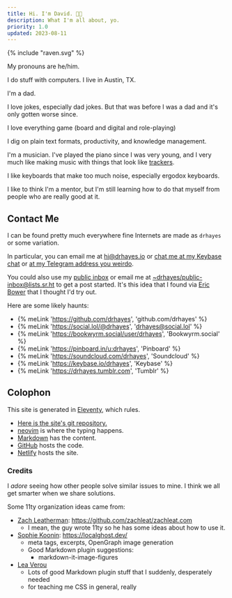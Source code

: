 ```yaml
---
title: Hi. I'm David. 👋🏽
description: What I'm all about, yo.
priority: 1.0
updated: 2023-08-11
---
```


<div class="about-logo">
  {% include "raven.svg" %}
</div>

My pronouns are he/him.

I do stuff with computers. I live in Austin, TX.

I'm a dad.

I love jokes, especially dad jokes. But that was before I was a dad and it's only gotten worse since.

I love everything game (board and digital and role-playing)

I dig on plain text formats, productivity, and knowledge management.

I'm a musician. I've played the piano since I was very young, and I very much like making music with things that look like [trackers](https://en.wikipedia.org/wiki/Music_tracker).

I like keyboards that make too much noise, especially ergodox keyboards.

I like to think I'm a mentor, but I'm still learning how to do that myself from people who are really good at it.

## Contact Me

I can be found pretty much everywhere fine Internets are made as `drhayes` or some variation.

In particular, you can email me at <hi@drhayes.io> or [chat me at my Keybase chat][keybasechat] or [at my Telegram address you weirdo][telegram].

You could also use my [public inbox](https://lists.sr.ht/~drhayes/public-inbox) or email me at <~drhayes/public-inbox@lists.sr.ht> to get a post started. It's this idea that I found via [Eric Bower](https://bower.sh/) that I thought I'd try out.

Here are some likely haunts:

- {% meLink 'https://github.com/drhayes', 'github.com/drhayes' %}
- {% meLink 'https://social.lol/@drhayes', 'drhayes@social.lol' %}
- {% meLink 'https://bookwyrm.social/user/drhayes', 'Bookwyrm.social' %}
- {% meLink 'https://pinboard.in/u:drhayes', 'Pinboard' %}
- {% meLink 'https://soundcloud.com/drhayes', 'Soundcloud' %}
- {% meLink 'https://keybase.io/drhayes', 'Keybase' %}
- {% meLink 'https://drhayes.tumblr.com', 'Tumblr' %}

## Colophon

This site is generated in [Eleventy], which rules.

- [Here is the site's git repository.](https://github.com/drhayes/drhayes.io)
- [neovim] is where the typing happens.
- [Markdown] has the content.
- [GitHub] hosts the code.
- [Netlify] hosts the site.

### Credits

I _adore_ seeing how other people solve similar issues to mine. I think we all get smarter when we share solutions.

Some 11ty organization ideas came from:

- [Zach Leatherman](https://www.zachleat.com/): <https://github.com/zachleat/zachleat.com>
  - I mean, the guy wrote 11ty so he has some ideas about how to use it.
- [Sophie Koonin](https://localghost.dev/): <https://localghost.dev/>
  - meta tags, excerpts, OpenGraph image generation
  - Good Markdown plugin suggestions:
    - markdown-it-image-figures
- [Lea Verou](https://lea.verou.me)
  - Lots of good Markdown plugin stuff that I suddenly, desperately needed
  - for teaching me CSS in general, really

[markdown]: https://daringfireball.net/projects/markdown/
[github]: https://github.com/
[netlify]: https://www.netlify.com/
[telegram]: https://t.me/drhayes
[keybasechat]: https://keybase.io/drhayes/chat
[eleventy]: https://www.11ty.dev/
[neovim]: https://neovim.io/
